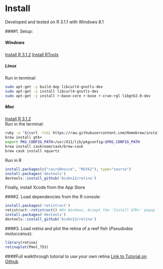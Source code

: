 Install
=====

Developed and tested on R 3.1.1 with Windows 8.1

####1. Setup:
##### Windows
[Install R 3.1.2](http://cran.r-project.org/bin/windows/base/ "Windows")
[Install RTools](http://cran.r-project.org/bin/windows/Rtools/ "Windows")

##### Linux
Run in terminal:
```bash
sudo apt-get -y build-dep libcurl4-gnutls-dev
sudo apt-get -y install libcurl4-gnutls-dev
sudo apt-get -y install r-base-core r-base r-cran-rgl libgtk2.0-dev
```
##### Mac
[Install R 3.1.2](http://cran.r-project.org/bin/macosx/ "Mac OS X")  
Run in the terminal:
```bash
ruby -e "$(curl -fsSL https://raw.githubusercontent.com/Homebrew/install/master/install)"
brew install gtk+
export PKG_CONFIG_PATH=/usr/X11/lib/pkgconfig:$PKG_CONFIG_PATH
brew install caskroom/cask/brew-cask
brew cask install xquartz
```
Run in R
```R
install.packages(c("cairoDevice", "RGtk2"), type="source") 
install.packages('devtools')
devtools::install_github('bcohn12/retina')
```
Finally, install Xcode from the App Store  

####2. Load dependencies from the R console:
```R
install.packages('retistruct')
retistruct::retistruct() #On Windows, Accept the 'Install GTK+' popup
install.packages('devtools')
devtools::install_github('bcohn12/retina')
```
####3. Load _retina_ and plot the retina of a reef fish (*Pseudodax moluccanus*):
```R
library(retina)
retinaplot(Pmol_753)
```
####Full walkthrough tutorial to use your own retina
[Link to Tutorial on Github](tutorial.md "Tutorial.md")
